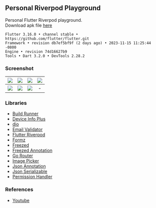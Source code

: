 ## Personal Riverpod Playground ##

Personal Flutter Riverpod playground.  
Download apk file [here](https://e.pcloud.link/publink/show?code=XZGGQDZ0ezLJ8NLr9RBTRtMawmdWpkoKG27)

```
Flutter 3.16.0 • channel stable • https://github.com/flutter/flutter.git
Framework • revision db7ef5bf9f (2 days ago) • 2023-11-15 11:25:44 -0800
Engine • revision 74d16627b9
Tools • Dart 3.2.0 • DevTools 2.28.2
```
### Screenshot ###
| ![](https://i.imgur.com/Cm5momi.png) | ![](https://images2.imgbox.com/5d/4d/jIWTHBJR_o.png) | ![](https://i.imgur.com/baEL283.png) | ![](https://images2.imgbox.com/37/37/XPrqZ7Ux_o.png) |
| :---: | :---: | :---: | :---: |
| ![](https://i.imgur.com/uOZ4lc5.png) | ![](https://i.imgur.com/8xwcAaE.png) | ![](https://i.imgur.com/ZjXnrbU.png) | - |


### Libraries ###
- [Build Runner](https://pub.dev/packages/build_runner)
- [Device Info Plus](https://pub.dev/packages/device_info_plus)
- [dio](https://pub.dev/packages/dio)
- [Email Validator](https://pub.dev/packages/email_validator)
- [Flutter Riverpod](https://pub.dev/packages/flutter_riverpod)
- [Formz](https://pub.dev/packages/formz)
- [Freezed](https://pub.dev/packages/freezed)
- [Freezed Annotation](https://pub.dev/packages/freezed_annotation)
- [Go Router](https://pub.dev/packages/go_router)
- [Image Picker](https://pub.dev/packages/image_picker)
- [Json Annotation](https://pub.dev/packages/json_annotation)
- [Json Serializable](https://pub.dev/packages/json_serializable)
- [Permission Handler](https://pub.dev/packages/permission_handler)

### References ###
- [Youtube](https://www.youtube.com/watch?v=FdsqU02xwsE)
